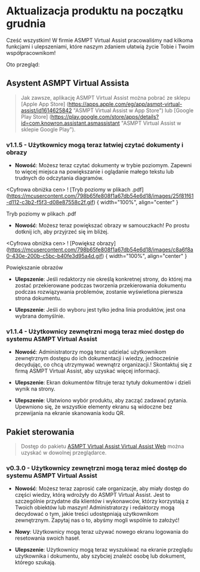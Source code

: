 # Aktualizacja produktu na początku grudnia

Cześć wszystkim! W firmie ASMPT Virtual Assist pracowaliśmy nad kilkoma funkcjami i ulepszeniami, które naszym zdaniem ułatwią życie Tobie i Twoim współpracownikom!

Oto przegląd: 

## Asystent ASMPT Virtual Assista
> Jak zawsze, aplikację ASMPT Virtual Assist można pobrać ze sklepu [Apple App Store] (https://apps.apple.com/eg/app/asmpt-virtual-assist/id1614625842 "ASMPT Virtual Assist w App Store") lub [Google Play Store] (https://play.google.com/store/apps/details?id=com.knowron.assistant.asmassistant "ASMPT Virtual Assist w sklepie Google Play").

### v1.1.5 - Użytkownicy mogą teraz łatwiej czytać dokumenty i obrazy
- **Nowość**: Możesz teraz czytać dokumenty w trybie poziomym. Zapewni to więcej miejsca na powiększanie i oglądanie małego tekstu lub trudnych do odczytania diagramów.

<Cyfrowa obniżka cen>
  ! [Tryb poziomy w plikach .pdf] (https://mcusercontent.com/798b65fe808f1a67db54e6d18/images/25f81f61-d112-c3b2-f5f3-d08e87558c2f.gif) { width="100%", align="center" }
  <figcaption>Tryb poziomy w plikach .pdf</figcaption>
</figure>

- **Nowość**: Możesz teraz powiększać obrazy w samouczkach! Po prostu dotknij ich, aby przyjrzeć się im bliżej.

<Cyfrowa obniżka cen>
  ! [Powiększ obrazy] (https://mcusercontent.com/798b65fe808f1a67db54e6d18/images/c8a6f8a0-430e-200b-c5bc-b40fe3d95a4d.gif) { width="100%", align="center" }
  <figcaption>Powiększanie obrazów</figcaption>
</figure>

- **Ulepszenie**: Jeśli redaktorzy nie określą konkretnej strony, do której ma zostać przekierowane podczas tworzenia przekierowania dokumentu podczas rozwiązywania problemów, zostanie wyświetlona pierwsza strona dokumentu.

- **Ulepszenie**: Jeśli do wyboru jest tylko jedna linia produktów, jest ona wybrana domyślnie.

### v1.1.4 - Użytkownicy zewnętrzni mogą teraz mieć dostęp do systemu ASMPT Virtual Assist

- **Nowość**: Administratorzy mogą teraz udzielać użytkownikom zewnętrznym dostępu do ich dokumentacji i wiedzy, jednocześnie decydując, co chcą utrzymywać wewnątrz organizacji.! Skontaktuj się z firmą ASMPT Virtual Assist, aby uzyskać więcej informacji.

- **Ulepszenie**: Ekran dokumentów filtruje teraz tytuły dokumentów i dzieli wynik na strony.

- **Ulepszenie**: Ułatwiono wybór produktu, aby zacząć zadawać pytania. Upewniono się, że wszystkie elementy ekranu są widoczne bez przewijania na ekranie skanowania kodu QR.

## Pakiet sterowania
> Dostęp do pakietu [ASMPT Virtual Assist Virtual Assist Web](https://virtualassist.smt.asmpt.com// "ASMPT Virtual Assist Virtual Assist Web") można uzyskać w dowolnej przeglądarce.

### v0.3.0 - Użytkownicy zewnętrzni mogą teraz mieć dostęp do systemu ASMPT Virtual Assist
- **Nowość**: Możesz teraz zaprosić całe organizacje, aby miały dostęp do części wiedzy, którą wdrożyły do ASMPT Virtual Assist. Jest to szczególnie przydatne dla klientów i wykonawców, którzy korzystają z Twoich obiektów lub maszyn! Administratorzy i redaktorzy mogą decydować o tym, jakie treści udostępniają użytkownikom zewnętrznym. Zapytaj nas o to, abyśmy mogli wspólnie to założyć!

- **Nowy**: Użytkownicy mogą teraz używać nowego ekranu logowania do resetowania swoich haseł. 

- **Ulepszenie**: Użytkownicy mogą teraz wyszukiwać na ekranie przeglądu użytkownika i dokumentu, aby szybciej znaleźć osobę lub dokument, którego szukają.

